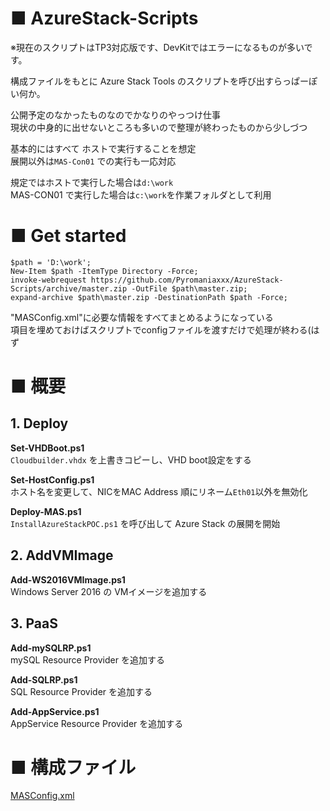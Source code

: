 # ■ AzureStack-Scripts

※現在のスクリプトはTP3対応版です、DevKitではエラーになるものが多いです。

構成ファイルをもとに Azure Stack Tools のスクリプトを呼び出すらっぱーぽい何か。

公開予定のなかったものなのでかなりのやっつけ仕事  
現状の中身的に出せないところも多いので整理が終わったものから少しづつ  

基本的にはすべて ホストで実行することを想定  
展開以外は`MAS-Con01` での実行も一応対応

規定ではホストで実行した場合は`d:\work`  
MAS-CON01 で実行した場合は`c:\work`を作業フォルダとして利用

# ■ Get started

```download-script
$path = 'D:\work';
New-Item $path -ItemType Directory -Force;
invoke-webrequest https://github.com/Pyromaniaxxx/AzureStack-Scripts/archive/master.zip -OutFile $path\master.zip;
expand-archive $path\master.zip -DestinationPath $path -Force;
```

"MASConfig.xml"に必要な情報をすべてまとめるようになっている  
項目を埋めておけばスクリプトでconfigファイルを渡すだけで処理が終わる(はず


# ■ 概要


## 1. Deploy 

**Set-VHDBoot.ps1**  
`Cloudbuilder.vhdx` を上書きコピーし、VHD boot設定をする

**Set-HostConfig.ps1**  
ホスト名を変更して、NICをMAC Address 順にリネーム`Eth01`以外を無効化

**Deploy-MAS.ps1**  
`InstallAzureStackPOC.ps1` を呼び出して Azure Stack の展開を開始


## 2. AddVMImage 

**Add-WS2016VMImage.ps1**  
Windows Server 2016 の VMイメージを追加する


## 3. PaaS 

**Add-mySQLRP.ps1**  
mySQL Resource Provider を追加する

**Add-SQLRP.ps1**  
SQL Resource Provider を追加する

**Add-AppService.ps1**  
AppService Resource Provider を追加する


# ■ 構成ファイル

[MASConfig.xml](MASConfig.xml)
